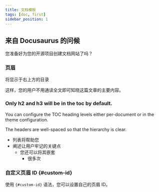 ```yaml
---
title: 文档模板
tags: [doc, first]
sidebar_position: 1
---
```


## 来自 Docusaurus 的问候

您准备好为您的开源项目创建文档网站了吗？

### 页眉

将显示于右上方的目录

这样，您的用户不用通读全文即可知晓这篇文章的主要内容。

### Only h2 and h3 will be in the toc by default.

You can configure the TOC heading levels either per-document or in the theme configuration.

The headers are well-spaced so that the hierarchy is clear.

- 列表将帮助您
- 阐述让用户牢记的关键点
  - 您还可以将其嵌套
    - 很多次

### 自定义页眉 ID {#custom-id}

使用 `{#custom-id}` 语法，您可以设置自己的页眉 ID。